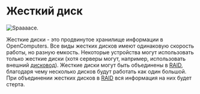# Жесткий диск

![Spaaaace.](oredict:oc:hdd1)

Жесткие диски - это продвинутое хранилище информации в OpenComputers. Все виды жестких дисков имеют одинаковую скорость работы, но разную емкость. Некоторые устройства могут использовать только жесткие диски (хотя серверы могут, например, использовать внешний [дисковод](../block/diskDrive.md)). Жесткие диски могут быть объединены в [RAID](../block/raid.md), благодаря чему несколько дисков будут работать как один большой. При объединении жестких дисков в [RAID](../block/raid.md) вся информация на них будет стерта.
